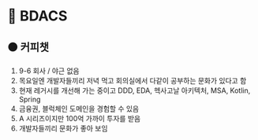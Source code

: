 # 🔴 BDACS

## 🟠 커피챗

1. 9-6 회사 / 야근 없음
2. 목요일엔 개발자들끼리 저녁 먹고 회의실에서 다같이 공부하는 문화가 있다고 함
3. 현재 레거시를 개선해 가는 중이고 DDD, EDA, 헥사고날 아키텍처, MSA, Kotlin, Spring 
4. 금융권, 블럭체인 도메인을 경험할 수 있음
5. A 시리즈이지만 100억 가까이 투자를 받음
6. 개발자들끼리 문화가 좋아 보임
